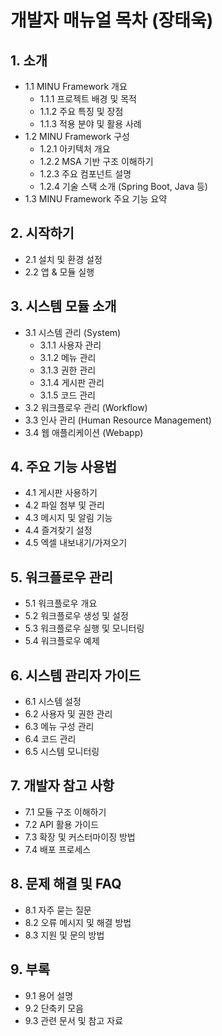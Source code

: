 # 개발자 매뉴얼 목차 (장태욱)

## 1. 소개

- 1.1 MINU Framework 개요
  - 1.1.1 프로젝트 배경 및 목적
  - 1.1.2 주요 특징 및 장점
  - 1.1.3 적용 분야 및 활용 사례
- 1.2 MINU Framework 구성
  * 1.2.1 아키텍처 개요
  * 1.2.2 MSA 기반 구조 이해하기
  * 1.2.3 주요 컴포넌트 설명
  * 1.2.4 기술 스택 소개 (Spring Boot, Java 등)
- 1.3 MINU Framework 주요 기능 요약

## 2. 시작하기

- 2.1 설치 및 환경 설정
- 2.2 앱 & 모듈 실행

## 3. 시스템 모듈 소개

- 3.1 시스템 관리 (System)
  - 3.1.1 사용자 관리
  - 3.1.2 메뉴 관리
  - 3.1.3 권한 관리
  - 3.1.4 게시판 관리
  - 3.1.5 코드 관리
- 3.2 워크플로우 관리 (Workflow)
- 3.3 인사 관리 (Human Resource Management)
- 3.4 웹 애플리케이션 (Webapp)

## 4. 주요 기능 사용법

- 4.1 게시판 사용하기
- 4.2 파일 첨부 및 관리
- 4.3 메시지 및 알림 기능
- 4.4 즐겨찾기 설정
- 4.5 엑셀 내보내기/가져오기

## 5. 워크플로우 관리

- 5.1 워크플로우 개요
- 5.2 워크플로우 생성 및 설정
- 5.3 워크플로우 실행 및 모니터링
- 5.4 워크플로우 예제

## 6. 시스템 관리자 가이드

- 6.1 시스템 설정
- 6.2 사용자 및 권한 관리
- 6.3 메뉴 구성 관리
- 6.4 코드 관리
- 6.5 시스템 모니터링

## 7. 개발자 참고 사항

- 7.1 모듈 구조 이해하기
- 7.2 API 활용 가이드
- 7.3 확장 및 커스터마이징 방법
- 7.4 배포 프로세스

## 8. 문제 해결 및 FAQ

- 8.1 자주 묻는 질문
- 8.2 오류 메시지 및 해결 방법
- 8.3 지원 및 문의 방법

## 9. 부록

- 9.1 용어 설명
- 9.2 단축키 모음
- 9.3 관련 문서 및 참고 자료
